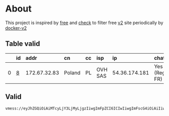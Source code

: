 
# About

This project is inspired by [free](https://github.com/freefq/free) and [check](https://github.com/yeahwu/check) to filter free [v2](https://github.com/v2fly/v2ray-core) site periodically by [docker-v2](https://hub.docker.com/r/v2ray/official)

    

## Table valid
|    | id                 | addr         | cn     | cc   | isp     | ip            | chatgpt          |
|---:|:-------------------|:-------------|:-------|:-----|:--------|:--------------|:-----------------|
|  0 | [8](config/8.json) | 172.67.32.83 | Poland | PL   | OVH SAS | 54.36.174.181 | Yes (Region: FR) |

## Valid
```
vmess://eyJhZGQiOiAiMTcyLjY3LjMyLjgzIiwgImFpZCI6ICIwIiwgImFscG4iOiAiIiwgImZwIjogIiIsICJob3N0IjogInNscy5zaGFiaWppY2hhbmcuY29tIiwgImlkIjogIjAxNzU0NTAwLWU4MTQtNDQ3ZS05NjdhLTVhNDA0NWZjMzg4YSIsICJuZXQiOiAid3MiLCAicGF0aCI6ICIvIiwgInBvcnQiOiAiODAiLCAicHMiOiAiZ2l0aHViLmNvbS9mcmVlZnEgLSBcdTdmOGVcdTU2ZmRDbG91ZEZsYXJlXHU4MjgyXHU3MGI5IDgiLCAic2N5IjogImF1dG8iLCAic25pIjogIiIsICJ0bHMiOiAiIiwgInR5cGUiOiAiIiwgInYiOiAiMiJ9
```

